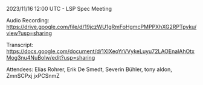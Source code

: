 2023/11/16 12:00 UTC - LSP Spec Meeting

Audio Recording: https://drive.google.com/file/d/19jczWU1gRmFoHgmcPMPPXhXG2RPTpyku/view?usp=sharing

Transcript: https://docs.google.com/document/d/1XlXeoYrVVykeLuyu72LAOEnalAhOtxMog3nu4NuBolw/edit?usp=sharing

Attendees: Elias Rohrer, Erik De Smedt, Severin Bühler, tony aldon, ZmnSCPxj jxPCSnmZ
